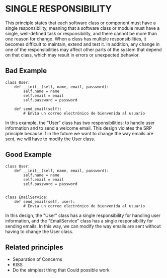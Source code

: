 # SINGLE RESPONSIBILITY

This principle states that each software class or component must have a single responsibility, meaning that a software class or module must have a single, well-defined task or responsibility, and there cannot be more than one reason for change. When a class has multiple responsibilities, it becomes difficult to maintain, extend and test it. In addition, any change in one of the responsibilities may affect other parts of the system that depend on that class, which may result in errors or unexpected behavior.

## Bad Example

```
class User:
    def __init__(self, name, email, password):
        self.name = name
        self.email = email
        self.password = password

    def send_email(self):
        # Envía un correo electrónico de bienvenida al usuario

```
In this example, the "User" class has two responsibilities: to handle user information and to send a welcome email. This design violates the SRP principle because if in the future we want to change the way emails are sent, we will have to modify the User class.

## Good Example

```
class User:
    def __init__(self, name, email, password):
        self.name = name
        self.email = email
        self.password = password


class EmailService:
    def send_email(self, user):
        # Envía un correo electrónico de bienvenida al usuario
```

In this design, the "User" class has a single responsibility for handling user information, and the "EmailService" class has a single responsibility for sending emails. In this way, we can modify the way emails are sent without having to change the User class.


## Related principles
- Separation of Concerns
- KISS
- Do the simplest thing that Could possible work
